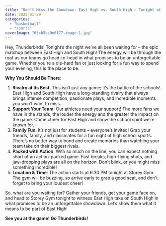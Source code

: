 ```yaml
---
title: "Don't Miss the Showdown: East High vs. South High – Tonight at 6:30 PM at Storey Gym!"
date: 2025-01-29
categories: 
  - "basketball"
  - "sports"
coverImage: "63cb5bc9e6f77.image-1.jpg"
---
```


Hey, Thunderbirds! Tonight’s the night we’ve all been waiting for – the epic matchup between East High and South High! The energy will be through the roof as our teams go head-to-head in what promises to be an unforgettable game. Whether you're a die-hard fan or just looking for a fun way to spend your evening, this is the place to be.

**Why You Should Be There:**

1. **Rivalry at Its Best**: This isn’t just any game; it’s the battle of the schools! East High and South High have a long-standing rivalry that always brings intense competition, passionate plays, and incredible moments you won’t want to miss.
2. **Support Your Team**: Our athletes need your support! The more fans we have in the stands, the louder the energy and the greater the impact on the game. Come cheer for East High and show the school spirit we’re known for.
3. **Family Fun**: It’s not just for students – everyone’s invited! Grab your friends, family, and classmates for a fun night of high school sports. There’s no better way to bond and create memories than watching your team take on their biggest rivals.
4. **Packed with Action**: With so much on the line, you can expect nothing short of an action-packed game. Fast breaks, high-flying shots, and jaw-dropping plays are all on the horizon. Don’t blink, or you might miss something incredible!
5. **Location & Time**: The action starts at 6:30 PM tonight at Storey Gym. The gym will be buzzing, so arrive early to grab a good seat, and don't forget to bring your loudest cheer!

So, what are you waiting for? Gather your friends, get your game face on, and head to Storey Gym tonight to witness East High take on South High in what promises to be an unforgettable showdown. Let’s show them what it means to be part of East High!

**See you at the game! Go Thunderbirds!**
